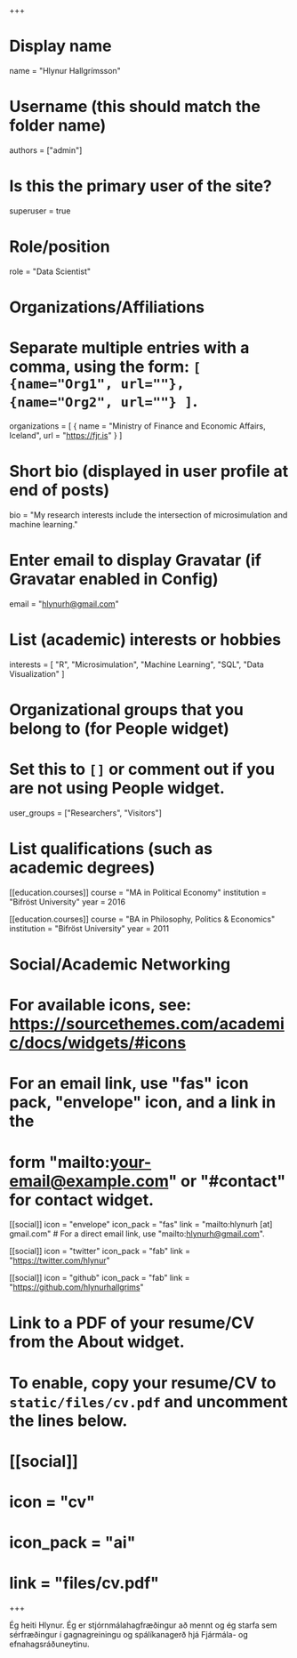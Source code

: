 +++
# Display name
name = "Hlynur Hallgrímsson"

# Username (this should match the folder name)
authors = ["admin"]

# Is this the primary user of the site?
superuser = true

# Role/position
role = "Data Scientist"

# Organizations/Affiliations
#   Separate multiple entries with a comma, using the form: `[ {name="Org1", url=""}, {name="Org2", url=""} ]`.
organizations = [ { name = "Ministry of Finance and Economic Affairs, Iceland", url = "https://fjr.is" } ]

# Short bio (displayed in user profile at end of posts)
bio = "My research interests include the intersection of microsimulation and machine learning."

# Enter email to display Gravatar (if Gravatar enabled in Config)
email = "hlynurh@gmail.com"

# List (academic) interests or hobbies
interests = [
  "R",
  "Microsimulation",
  "Machine Learning",
  "SQL",
  "Data Visualization"
]

# Organizational groups that you belong to (for People widget)
#   Set this to `[]` or comment out if you are not using People widget.
user_groups = ["Researchers", "Visitors"]

# List qualifications (such as academic degrees)
[[education.courses]]
  course = "MA in Political Economy"
  institution = "Bifröst University"
  year = 2016

[[education.courses]]
  course = "BA in Philosophy, Politics & Economics"
  institution = "Bifröst University"
  year = 2011

# Social/Academic Networking
# For available icons, see: https://sourcethemes.com/academic/docs/widgets/#icons
#   For an email link, use "fas" icon pack, "envelope" icon, and a link in the
#   form "mailto:your-email@example.com" or "#contact" for contact widget.

[[social]]
  icon = "envelope"
  icon_pack = "fas"
  link = "mailto:hlynurh [at] gmail.com"  # For a direct email link, use "mailto:hlynurh@gmail.com".

[[social]]
  icon = "twitter"
  icon_pack = "fab"
  link = "https://twitter.com/hlynur"

[[social]]
  icon = "github"
  icon_pack = "fab"
  link = "https://github.com/hlynurhallgrims"

# Link to a PDF of your resume/CV from the About widget.
# To enable, copy your resume/CV to `static/files/cv.pdf` and uncomment the lines below.
# [[social]]
#   icon = "cv"
#   icon_pack = "ai"
#   link = "files/cv.pdf"

+++

Ég heiti Hlynur. Ég er stjórnmálahagfræðingur að mennt og ég starfa sem sérfræðingur í gagnagreiningu og spálíkanagerð hjá Fjármála- og efnahagsráðuneytinu.